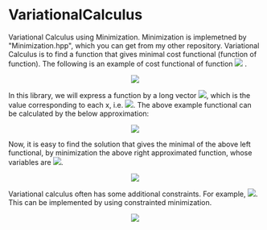 # VariationalCalculus
Variational Calculus using Minimization. 
Minimization is implemetned by "Minimization.hpp", which you can get from my other repository. 
Variational Calculus is to find a function that gives minimal cost functional (function of function).
The following is an example of cost functional of function <img src="https://latex.codecogs.com/gif.latex?y(x)" />
.

<div align="center">
<img src="https://latex.codecogs.com/gif.latex?F(y(x))=\int_{x_1}^{x_n}y(x)^2+\alpha\left(\frac{\mathrm{d}y}{\mathrm{d}x}\right)^2dx" />
</div>

In this library, we will express a function by a long vector <img src="https://latex.codecogs.com/gif.latex?y_1,\cdots,y_n" />, which is the value corresponding to each x, i.e. <img src="https://latex.codecogs.com/gif.latex?x_1,\cdots,x_n" />. The above example functional can be calculated by the below approximation:

<div align="center">
<img src="https://latex.codecogs.com/gif.latex?F(y(x))\simeq\sum_{i=1}^{n}y_i^2+\alpha\sum_{i=1}^{n-1}\left(y_{i+1}-y_i\right)^2" />
</div>

Now, it is easy to find the solution that gives the minimal of the above left functional, by minimization the above right approximated function, whose variables are <img src="https://latex.codecogs.com/gif.latex?y_1,\cdots,y_n" />.

<div align="center">
<img src="https://latex.codecogs.com/gif.latex?\min_{y_1,...,y_n}\left(\sum_{i=1}^{n}y_i^2+\alpha\sum_{i=1}^{n-1}\left(y_{i+1}-y_i\right)^2\right)" />
</div>


Variational calculus often has some additional constraints. For example, <img src="https://latex.codecogs.com/gif.latex?f(0)=10" />. This can be implemented by using constrainted minimization.

<div align="center">
<img src="https://latex.codecogs.com/gif.latex?y_1-10=0" />
</div>
